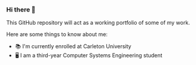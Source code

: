 ### Hi there 👋

This GitHub repository will act as a working portfolio of some of my work.

Here are some things to know about me:
- :books: I'm currently enrolled at Carleton University 
- :desktop_computer: I am a third-year Computer Systems Engineering student
